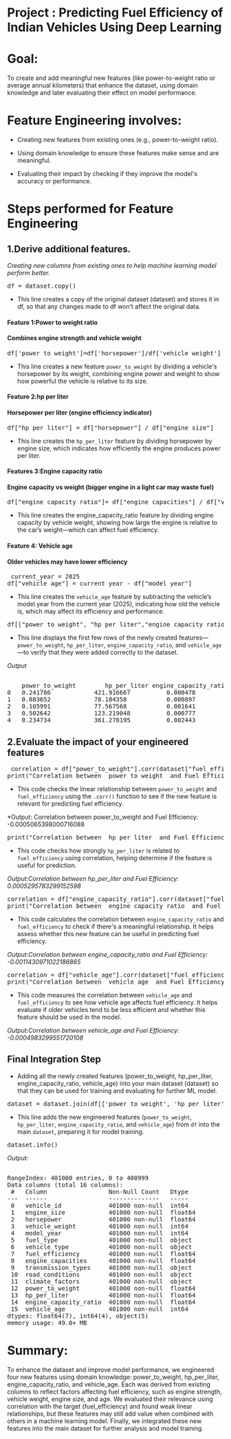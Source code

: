 # Project : Predicting Fuel Efficiency of Indian Vehicles Using Deep Learning ##

# Goal:
To create and add meaningful new features (like power-to-weight ratio or average annual kilometers) that enhance the dataset, using domain knowledge and later evaluating their effect on model performance.

# Feature Engineering involves:

- Creating new features from existing ones (e.g., power-to-weight ratio).

- Using domain knowledge to ensure these features make sense and are meaningful.

- Evaluating their impact by checking if they improve the model's accuracy or performance.

# Steps performed for Feature Engineering

## 1.Derive additional features.

*Creating new columns from existing ones to help machine learning model perform better.*

<pre>df = dataset.copy()</pre>

- This line creates a copy of the original dataset (dataset) and stores it in df, so that any changes made to df won’t affect the original data.

#### Feature 1:Power to weight ratio
#### Combines engine strength and vehicle weight


<pre>df['power_to_weight']=df['horsepower']/df['vehicle_weight']</pre>

- This line creates a new feature `power_to_weight` by dividing a vehicle's horsepower by its weight, combining engine power and weight to show how powerful the vehicle is relative to its size.

#### Feature 2:hp per liter
#### Horsepower per liter (engine efficiency indicator)


<pre>df["hp_per_liter"] = df["horsepower"] / df["engine_size"]</pre>

- This line creates the `hp_per_liter` feature by dividing horsepower by engine size, which indicates how efficiently the engine produces power per liter.

#### Features 3:Engine capacity ratio
#### Engine capacity vs weight  (bigger engine in a light car may waste fuel)
<pre>df["engine_capacity_ratio"]= df["engine_capacities"] / df["vehicle_weight"]</pre>

- This line creates the engine_capacity_ratio feature by dividing engine capacity by vehicle weight, showing how large the engine is relative to the car’s weight—which can affect fuel efficiency.

#### Feature 4: Vehicle age
#### Older vehicles may have lower efficiency
<pre> current_year = 2025
df["vehicle_age"] = current_year - df["model_year"]</pre>

- This line creates the `vehicle_age` feature by subtracting the vehicle’s model year from the current year (2025), indicating how old the vehicle is, which may affect its efficiency and performance.


<pre>df[["power_to_weight", "hp_per_liter","engine_capacity_ratio", "vehicle_age"]].head()</pre>

- This line displays the first few rows of the newly created features—`power_to_weight`, `hp_per_liter`, `engine_capacity_ratio`, and `vehicle_age`—to verify that they were added correctly to the dataset.

*Output*

<pre> 
	power_to_weight	       hp_per_liter	engine_capacity_ratio	    vehicle_age
0	0.241786	        421.916667	        0.000478	            31
1	0.083652	        78.184358	        0.000897	            32
2	0.105991	        77.567568	        0.001641	            27
3	0.502642	        123.219048	        0.000777	            16
4	0.234734	        361.278195	        0.002443	            35 
</pre>

## 2.Evaluate the impact of your engineered features

<pre> correlation = df["power_to_weight"].corr(dataset["fuel_efficiency"])
print("Correlation between  power_to_weight  and Fuel Efficiency:", correlation) </pre>

- This code checks the linear relationship between `power_to_weight` and `fuel_efficiency` using the `.corr()` function to see if the new feature is relevant for predicting fuel efficiency.

*Output: Correlation between  power_to_weight  and Fuel Efficiency: -0.0005065398000716088

<pre>print("Correlation between  hp_per_liter  and Fuel Efficiency:", correlation)</pre>

- This code checks how strongly `hp_per_liter` is related to `fuel_efficiency` using correlation, helping determine if the feature is useful for prediction.

*Output:Correlation between  hp_per_liter  and Fuel Efficiency: 0.0005295783299152598*

<pre>correlation = df["engine_capacity_ratio"].corr(dataset["fuel_efficiency"])
print("Correlation between  engine_capacity_ratio  and Fuel Efficiency:", correlation)</pre>

- This code calculates the correlation between `engine_capacity_ratio` and `fuel_efficiency` to check if there's a meaningful relationship. It helps assess whether this new feature can be useful in predicting fuel efficiency.

*Output:Correlation between  engine_capacity_ratio  and Fuel Efficiency: -0.0011430971022186865*

<pre>correlation = df["vehicle_age"].corr(dataset["fuel_efficiency"])
print("Correlation between  vehicle_age  and Fuel Efficiency:", correlation)</pre>

- This code measures the correlation between `vehicle_age` and `fuel_efficiency` to see how vehicle age affects fuel efficiency. It helps evaluate if older vehicles tend to be less efficient and whether this feature should be used in the model.

*Output:Correlation between  vehicle_age  and Fuel Efficiency: -0.0004983299551720108*

## Final Integration Step

- Adding all the newly created features (power_to_weight, hp_per_liter, engine_capacity_ratio, vehicle_age) into your main dataset (dataset) so that they can be used for training and evaluating for further ML model.

<pre>dataset = dataset.join(df[['power_to_weight', 'hp_per_liter', 'engine_capacity_ratio', 'vehicle_age']])</pre>

- This line adds the new engineered features (`power_to_weight`, `hp_per_liter`, `engine_capacity_ratio`, and `vehicle_age`) from `df` into the main `dataset`, preparing it for model training.

<pre>dataset.info()</pre>

*Output:*
<pre>  <class 'pandas.core.frame.DataFrame'>
RangeIndex: 401000 entries, 0 to 400999
Data columns (total 16 columns):
 #   Column                 Non-Null Count   Dtype  
---  ------                 --------------   -----  
 0   vehicle_id             401000 non-null  int64  
 1   engine_size            401000 non-null  float64
 2   horsepower             401000 non-null  float64
 3   vehicle_weight         401000 non-null  int64  
 4   model_year             401000 non-null  int64  
 5   fuel_type              401000 non-null  object 
 6   vehicle_type           401000 non-null  object 
 7   fuel_efficiency        401000 non-null  float64
 8   engine_capacities      401000 non-null  float64
 9   transmission_types     401000 non-null  object 
 10  road_conditions        401000 non-null  object 
 11  climate_factors        401000 non-null  object 
 12  power_to_weight        401000 non-null  float64
 13  hp_per_liter           401000 non-null  float64
 14  engine_capacity_ratio  401000 non-null  float64
 15  vehicle_age            401000 non-null  int64  
dtypes: float64(7), int64(4), object(5)
memory usage: 49.0+ MB</pre>

# Summary:

To enhance the dataset and improve model performance, we engineered four new features using domain knowledge: power_to_weight, hp_per_liter, engine_capacity_ratio, and vehicle_age. Each was derived from existing columns to reflect factors affecting fuel efficiency, such as engine strength, vehicle weight, engine size, and age. We evaluated their relevance using correlation with the target (fuel_efficiency) and found weak linear relationships, but these features may still add value when combined with others in a machine learning model. Finally, we integrated these new features into the main dataset for further analysis and model training.